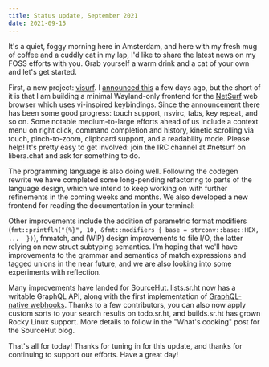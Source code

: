 ```yaml
---
title: Status update, September 2021
date: 2021-09-15
---
```


It's a quiet, foggy morning here in Amsterdam, and here with my fresh mug of
coffee and a cuddly cat in my lap, I'd like to share the latest news on my FOSS
efforts with you. Grab yourself a warm drink and a cat of your own and let's get
started.

First, a new project: [visurf][0]. I [announced this][1] a few days ago, but the
short of it is that I am building a minimal Wayland-only frontend for the
[NetSurf][2] web browser which uses vi-inspired keybindings. Since the
announcement there has been some good progress: touch support, nsvirc, tabs, key
repeat, and so on. Some notable medium-to-large efforts ahead of us include a
context menu on right click, command completion and history, kinetic scrolling
via touch, pinch-to-zoom, clipboard support, and a readability mode. Please
help! It's pretty easy to get involved: join the IRC channel at \#netsurf on
libera.chat and ask for something to do.

[0]: https://sr.ht/~sircmpwn/visurf
[1]: https://drewdevault.com/2021/09/11/visurf-announcement.html
[2]: http://www.netsurf-browser.org

The programming language is also doing well. Following the codegen rewrite we
have completed some long-pending refactoring to parts of the language design,
which we intend to keep working on with further refinements in the coming weeks
and months. We also developed a new frontend for reading the documentation in
your terminal:

<script id="asciicast-q53ZaG138sp89gKYqo1fui9Qj" src="https://asciinema.org/a/q53ZaG138sp89gKYqo1fui9Qj.js" async></script>

Other improvements include the addition of parametric format modifiers
(`fmt::printfln("{%}", 10, &fmt::modifiers { base = strconv::base::HEX, ...  })`),
fnmatch, and (WIP) design improvements to file I/O, the latter relying on new
struct subtyping semantics. I'm hoping that we'll have improvements to the
grammar and semantics of match expressions and tagged unions in the near future,
and we are also looking into some experiments with reflection.

Many improvements have landed for SourceHut. lists.sr.ht now has a writable
GraphQL API, along with the first implementation of [GraphQL-native
webhooks][3]. Thanks to a few contributors, you can also now apply custom sorts
to your search results on todo.sr.ht, and builds.sr.ht has grown Rocky Linux
support. More details to follow in the "What's cooking" post for the SourceHut
blog.

[3]: https://sourcehut.org/blog/2021-08-25-graphql-native-webhooks/

That's all for today! Thanks for tuning in for this update, and thanks for
continuing to support our efforts. Have a great day!
